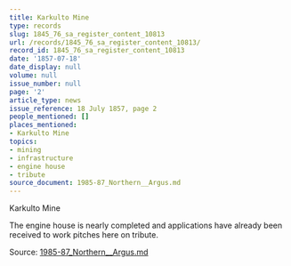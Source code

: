 ```yaml
---
title: Karkulto Mine
type: records
slug: 1845_76_sa_register_content_10813
url: /records/1845_76_sa_register_content_10813/
record_id: 1845_76_sa_register_content_10813
date: '1857-07-18'
date_display: null
volume: null
issue_number: null
page: '2'
article_type: news
issue_reference: 18 July 1857, page 2
people_mentioned: []
places_mentioned:
- Karkulto Mine
topics:
- mining
- infrastructure
- engine house
- tribute
source_document: 1985-87_Northern__Argus.md
---
```


Karkulto Mine

The engine house is nearly completed and applications have already been received to work pitches here on tribute.

Source: [1985-87_Northern__Argus.md](/downloads/markdown/1985-87_Northern__Argus.md)

